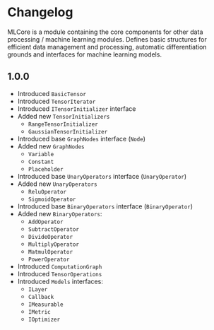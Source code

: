# Changelog

MLCore is a module containing the core components for other data processing / machine learning modules. Defines basic structures for efficient data management and processing, automatic differentiation grounds and interfaces for machine learning models.

## 1.0.0

- Introduced `BasicTensor`
- Introduced `TensorIterator`
- Introduced `ITensorInitializer` interface
- Added new `TensorInitializers`
    - `RangeTensorInitializer`
    - `GaussianTensorInitializer`
- Introduced base `GraphNodes` interface (`Node`)
- Added new `GraphNodes`
    - `Variable`
    - `Constant`
    - `Placeholder`
- Introduced base `UnaryOperators` interface (`UnaryOperator`)
- Added new `UnaryOperators`
    - `ReluOperator`
    - `SigmoidOperator`
- Introduced base `BinaryOperators` interface (`BinaryOperator`)
- Added new `BinaryOperators`:
    - `AddOperator`
    - `SubtractOperator`
    - `DivideOperator`
    - `MultiplyOperator`
    - `MatmulOperator`
    - `PowerOperator`
- Introduced `ComputationGraph`
- Introduced `TensorOperations`
- Introduced `Models` interfaces:
    - `ILayer`
    - `Callback`
    - `IMeasurable`
    - `IMetric`
    - `IOptimizer`
